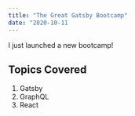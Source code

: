 ```yaml
---
title: "The Great Gatsby Bootcamp"
date: "2020-10-11
---
```


I just launched a new bootcamp!

## Topics Covered

1. Gatsby
2. GraphQL
3. React